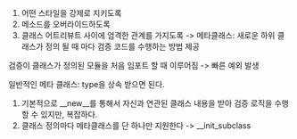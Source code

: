 1. 어떤 스타일을 강제로 지키도록
2. 메소드를 오버라이드하도록
3. 클래스 어트리뷰트 사이에 엄격한 관계를 가지도록
-> 메타클래스: 새로운 하위 클래스가 정의 될 때 마다 검증 코드를 수행하는 방법 제공


검증이 클래스가 정의된 모듈을 처음 임포트 할 때 이루어짐 -> 빠른 예외 발생

일반적인 메타 클래스: type을 상속 받으면 된다.
1. 기본적으로 \_\_new\_\_를 통해서 자신과 연관된 클래스 내용을 받아 검증 로직을 수행할 수 있지만, 복잡하다.
2. 클래스 정의마다 메타클래스를 단 하나만 지원한다
-> \_\_init_subclass


